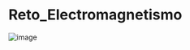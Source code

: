 # Reto_Electromagnetismo

![image](https://github.com/DiegoGuerraA00835430/Reto_Electromagnetismo/assets/88684991/f7010dcf-2319-4e4c-9305-5a88602d7ca5)
